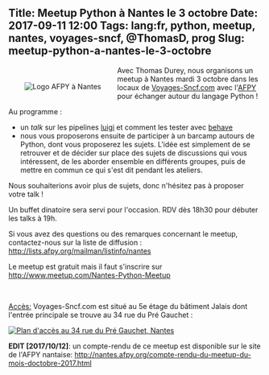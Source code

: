 Title: Meetup Python à Nantes le 3 octobre
Date: 2017-09-11 12:00
Tags: lang:fr, python, meetup, nantes, voyages-sncf, @ThomasD, prog
Slug: meetup-python-a-nantes-le-3-octobre
---

<img src="images/2017/09/afpy-nantes.jpg" alt="Logo AFPY à Nantes" class="column-img">

Avec Thomas Durey, nous organisons un meetup à Nantes mardi 3 octobre dans les locaux de [Voyages-Sncf.com](https://open.voyages-sncf.com/groupe/qui-sommes-nous) avec l'[AFPY](http://nantes.afpy.org/meetup-du-mois-doctobre-2017-a-voyages-sncfcom-technologies-nantes.html) pour échanger autour du langage Python !

Au programme :

- un _talk_ sur les pipelines [luigi](https://github.com/spotify/luigi) et comment les tester avec [behave](http://pythonhosted.org/behave/)
- nous vous proposerons ensuite de participer à un barcamp autours de Python, dont vous proposerez les sujets. L'idée est simplement de se retrouver et de décider sur place des sujets de discussions qui vous intéressent, de les aborder ensemble en différents groupes, puis de mettre en commun ce qui s'est dit pendant les ateliers.

Nous souhaiterions avoir plus de sujets, donc n'hésitez pas à proposer votre talk !

Un buffet dinatoire sera servi pour l'occasion. RDV dès 18h30 pour débuter les talks à 19h.

Si vous avez des questions ou des remarques concernant le meetup, contactez-nous sur la liste de diffusion : <http://lists.afpy.org/mailman/listinfo/nantes>

Le meetup est gratuit mais il faut s'inscrire sur <http://www.meetup.com/Nantes-Python-Meetup>

<br>

<u>Accès:</u> Voyages-Sncf.com est situé au 5e étage du bâtiment Jalais dont l'entrée principale se trouve au 34 rue du Pré Gauchet :

<a href="https://www.openstreetmap.org/search?query=34%20rue%20du%20Pr%C3%A9%20Gauchet%2C%20nantes">
<img alt="Plan d'accès au 34 rue du Pré Gauchet, Nantes"
   src="https://chezsoi.org/lucas/PlanAcces_VoyagesSncfTechnologies_34rueDuPreGauchetNantes.png"
   style="max-width: 100%">
</a>

<br>

**EDIT [2017/10/12]**: un compte-rendu de ce meetup est disponible sur le site de l'AFPY nantaise:
http://nantes.afpy.org/compte-rendu-du-meetup-du-mois-doctobre-2017.html

<style>
@media screen and (min-width: 40rem) {
    .column-img {
        max-width: 40%;
        float: left;
        padding: 2rem;
    }
}
@media screen and (max-width: 40rem) {
    .column-img {
        max-width: 60%;
        margin: 0 auto;
        display: block;
    }
}
.clear-floats {
    clear: both;
}
article li {
  position: relative;
  left: 1em;
}
</style>
